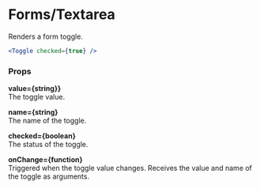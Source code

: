 Forms/Textarea
==============
Renders a form toggle.

```jsx
<Toggle checked={true} />
```

### Props

**value={string}}**  
The toggle value.

**name={string}**  
The name of the toggle.

**checked={boolean}**  
The status of the toggle.

**onChange={function}**  
Triggered when the toggle value changes. Receives the value and name of the toggle as arguments.

